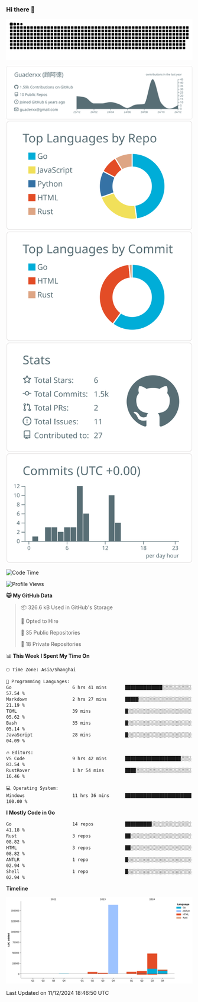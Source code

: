 ### Hi there 👋

<picture>
  <source media="(prefers-color-scheme: dark)" srcset="https://raw.githubusercontent.com/Guaderxx/Guaderxx/output/github-snake-dark.svg">
  <source media="(prefers-color-scheme: light)" srcset="https://raw.githubusercontent.com/Guaderxx/Guaderxx/output/github-snake.svg">
  <img alt="github-snake" src="https://raw.githubusercontent.com/Guaderxx/Guaderxx/output/github-snake.svg">
</picture>

<div align="center">


![](https://raw.githubusercontent.com/Guaderxx/Guaderxx/main/profile-summary-card-output/default/0-profile-details.svg)
![](https://raw.githubusercontent.com/Guaderxx/Guaderxx/main/profile-summary-card-output/default/1-repos-per-language.svg)
![](https://raw.githubusercontent.com/Guaderxx/Guaderxx/main/profile-summary-card-output/default/2-most-commit-language.svg)
![](https://raw.githubusercontent.com/Guaderxx/Guaderxx/main/profile-summary-card-output/default/3-stats.svg)
![](https://raw.githubusercontent.com/Guaderxx/Guaderxx/main/profile-summary-card-output/default/4-productive-time.svg)


</div>

<!--START_SECTION:waka-->
![Code Time](http://img.shields.io/badge/Code%20Time-740%20hrs%2051%20mins-blue)

![Profile Views](http://img.shields.io/badge/Profile%20Views-0-blue)

**🐱 My GitHub Data** 

> 📦 326.6 kB Used in GitHub's Storage 
 > 
> 💼 Opted to Hire
 > 
> 📜 35 Public Repositories 
 > 
> 🔑 18 Private Repositories 
 > 
📊 **This Week I Spent My Time On** 

```text
🕑︎ Time Zone: Asia/Shanghai

💬 Programming Languages: 
Go                       6 hrs 41 mins       ██████████████░░░░░░░░░░░   57.54 % 
Markdown                 2 hrs 27 mins       █████░░░░░░░░░░░░░░░░░░░░   21.19 % 
TOML                     39 mins             █░░░░░░░░░░░░░░░░░░░░░░░░   05.62 % 
Bash                     35 mins             █░░░░░░░░░░░░░░░░░░░░░░░░   05.14 % 
JavaScript               28 mins             █░░░░░░░░░░░░░░░░░░░░░░░░   04.09 % 

🔥 Editors: 
VS Code                  9 hrs 42 mins       █████████████████████░░░░   83.54 % 
RustRover                1 hr 54 mins        ████░░░░░░░░░░░░░░░░░░░░░   16.46 % 

💻 Operating System: 
Windows                  11 hrs 36 mins      █████████████████████████   100.00 % 
```

**I Mostly Code in Go** 

```text
Go                       14 repos            ██████████░░░░░░░░░░░░░░░   41.18 % 
Rust                     3 repos             ██░░░░░░░░░░░░░░░░░░░░░░░   08.82 % 
HTML                     3 repos             ██░░░░░░░░░░░░░░░░░░░░░░░   08.82 % 
ANTLR                    1 repo              █░░░░░░░░░░░░░░░░░░░░░░░░   02.94 % 
Shell                    1 repo              █░░░░░░░░░░░░░░░░░░░░░░░░   02.94 % 
```



**Timeline**

![Lines of Code chart](https://raw.githubusercontent.com/Guaderxx/Guaderxx/main/assets/bar_graph.png)


 Last Updated on 11/12/2024 18:46:50 UTC
<!--END_SECTION:waka-->
